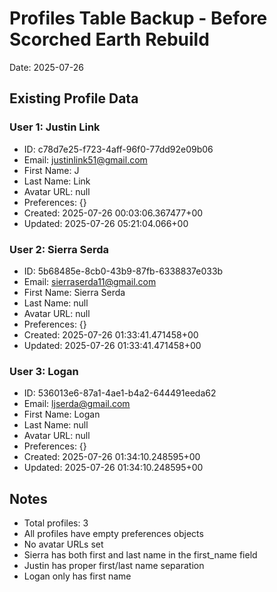 # Profiles Table Backup - Before Scorched Earth Rebuild

Date: 2025-07-26

## Existing Profile Data

### User 1: Justin Link
- ID: c78d7e25-f723-4aff-96f0-77dd92e09b06
- Email: justinlink51@gmail.com
- First Name: J
- Last Name: Link
- Avatar URL: null
- Preferences: {}
- Created: 2025-07-26 00:03:06.367477+00
- Updated: 2025-07-26 05:21:04.066+00

### User 2: Sierra Serda
- ID: 5b68485e-8cb0-43b9-87fb-6338837e033b
- Email: sierraserda11@gmail.com
- First Name: Sierra Serda
- Last Name: null
- Avatar URL: null
- Preferences: {}
- Created: 2025-07-26 01:33:41.471458+00
- Updated: 2025-07-26 01:33:41.471458+00

### User 3: Logan
- ID: 536013e6-87a1-4ae1-b4a2-644491eeda62
- Email: ljserda@gmail.com
- First Name: Logan
- Last Name: null
- Avatar URL: null
- Preferences: {}
- Created: 2025-07-26 01:34:10.248595+00
- Updated: 2025-07-26 01:34:10.248595+00

## Notes
- Total profiles: 3
- All profiles have empty preferences objects
- No avatar URLs set
- Sierra has both first and last name in the first_name field
- Justin has proper first/last name separation
- Logan only has first name